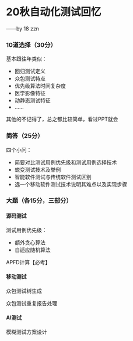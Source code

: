 # 20秋自动化测试回忆

——by 18 zzn

### 10道选择（30分）

基本跟往年类似：

- 回归测试定义
- 众包测试特点
- 优先级算法时间复杂度
- 医学影像特征
- 动静态测试特征
- ……

其他的不记得了，总之都比较简单，看过PPT就会

### 简答（25分）

四个小问：

- 简要对比测试用例优先级和测试用例选择技术
- 蜕变测试技术及举例
- 智能软件测试与传统软件测试区别
- 选一个移动软件测试技术说明其难点以及实现步骤

### 大题（各15分，三部分）

#### 源码测试

测试用例优先级：

- 额外贪心算法
- 自适应随机算法

APFD计算【必考】

#### 移动测试

众包测试树生成

众包测试重复报告处理

#### AI测试

模糊测试方案设计

